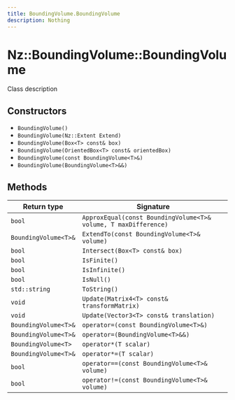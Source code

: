 ```yaml
---
title: BoundingVolume.BoundingVolume
description: Nothing
---
```


# Nz::BoundingVolume::BoundingVolume

Class description

## Constructors

- `BoundingVolume()`
- `BoundingVolume(Nz::Extent Extend)`
- `BoundingVolume(Box<T> const& box)`
- `BoundingVolume(OrientedBox<T> const& orientedBox)`
- `BoundingVolume(const BoundingVolume<T>&)`
- `BoundingVolume(BoundingVolume<T>&&)`

## Methods

| Return type | Signature |
| ----------- | --------- |
| `bool` | `ApproxEqual(const BoundingVolume<T>& volume, T maxDifference)` |
| `BoundingVolume<T>&` | `ExtendTo(const BoundingVolume<T>& volume)` |
| `bool` | `Intersect(Box<T> const& box)` |
| `bool` | `IsFinite()` |
| `bool` | `IsInfinite()` |
| `bool` | `IsNull()` |
| `std::string` | `ToString()` |
| `void` | `Update(Matrix4<T> const& transformMatrix)` |
| `void` | `Update(Vector3<T> const& translation)` |
| `BoundingVolume<T>&` | `operator=(const BoundingVolume<T>&)` |
| `BoundingVolume<T>&` | `operator=(BoundingVolume<T>&&)` |
| `BoundingVolume<T>` | `operator*(T scalar)` |
| `BoundingVolume<T>&` | `operator*=(T scalar)` |
| `bool` | `operator==(const BoundingVolume<T>& volume)` |
| `bool` | `operator!=(const BoundingVolume<T>& volume)` |
